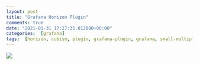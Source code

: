 ```yaml
---
layout: post
title: "Grafana Horizon Plugin"
comments: true
date: "2021-01-31 17:27:31.012000+00:00"
categories:  [grafana]
tags:  [horizon, cubism, plugin, grafana-plugin, grafana, small-multiples, data-vis]
---
```






![](https://files-ext.agunicat.co/favicon.png)
